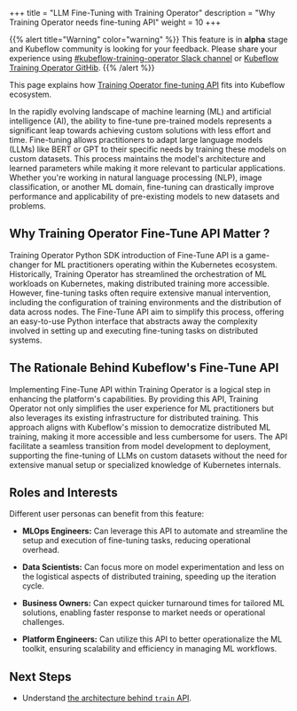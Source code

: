+++
title = "LLM Fine-Tuning with Training Operator"
description = "Why Training Operator needs fine-tuning API"
weight = 10
+++

{{% alert title="Warning" color="warning" %}}
This feature is in **alpha** stage and Kubeflow community is looking for your feedback. Please
share your experience using [#kubeflow-training-operator Slack channel](https://kubeflow.slack.com/archives/C985VJN9F)
or [Kubeflow Training Operator GitHib](https://github.com/kubeflow/training-operator/issues/new).
{{% /alert %}}

This page explains how [Training Operator fine-tuning API](/docs/components/training/user-guides/fine-tuning)
fits into Kubeflow ecosystem.

In the rapidly evolving landscape of machine learning (ML) and artificial intelligence (AI),
the ability to fine-tune pre-trained models represents a significant leap towards achieving custom
solutions with less effort and time. Fine-tuning allows practitioners to adapt large language models
(LLMs) like BERT or GPT to their specific needs by training these models on custom datasets.
This process maintains the model's architecture and learned parameters while making it more relevant
to particular applications. Whether you're working in natural language processing (NLP),
image classification, or another ML domain, fine-tuning can drastically improve performance and
applicability of pre-existing models to new datasets and problems.

## Why Training Operator Fine-Tune API Matter ?

Training Operator Python SDK introduction of Fine-Tune API is a game-changer for ML practitioners
operating within the Kubernetes ecosystem. Historically, Training Operator has streamlined the
orchestration of ML workloads on Kubernetes, making distributed training more accessible. However,
fine-tuning tasks often require extensive manual intervention, including the configuration of
training environments and the distribution of data across nodes. The Fine-Tune API aim to simplify
this process, offering an easy-to-use Python interface that abstracts away the complexity involved
in setting up and executing fine-tuning tasks on distributed systems.

## The Rationale Behind Kubeflow's Fine-Tune API

Implementing Fine-Tune API within Training Operator is a logical step in enhancing the platform's
capabilities. By providing this API, Training Operator not only simplifies the user experience for
ML practitioners but also leverages its existing infrastructure for distributed training.
This approach aligns with Kubeflow's mission to democratize distributed ML training, making it more
accessible and less cumbersome for users. The API facilitate a seamless transition from model
development to deployment, supporting the fine-tuning of LLMs on custom datasets without the need
for extensive manual setup or specialized knowledge of Kubernetes internals.

## Roles and Interests

Different user personas can benefit from this feature:

- **MLOps Engineers:** Can leverage this API to automate and streamline the setup and execution of
  fine-tuning tasks, reducing operational overhead.

- **Data Scientists:** Can focus more on model experimentation and less on the logistical aspects of
  distributed training, speeding up the iteration cycle.

- **Business Owners:** Can expect quicker turnaround times for tailored ML solutions, enabling faster
  response to market needs or operational challenges.

- **Platform Engineers:** Can utilize this API to better operationalize the ML toolkit, ensuring
  scalability and efficiency in managing ML workflows.

## Next Steps

- Understand [the architecture behind `train` API](/docs/components/training/reference/fine-tuning).
